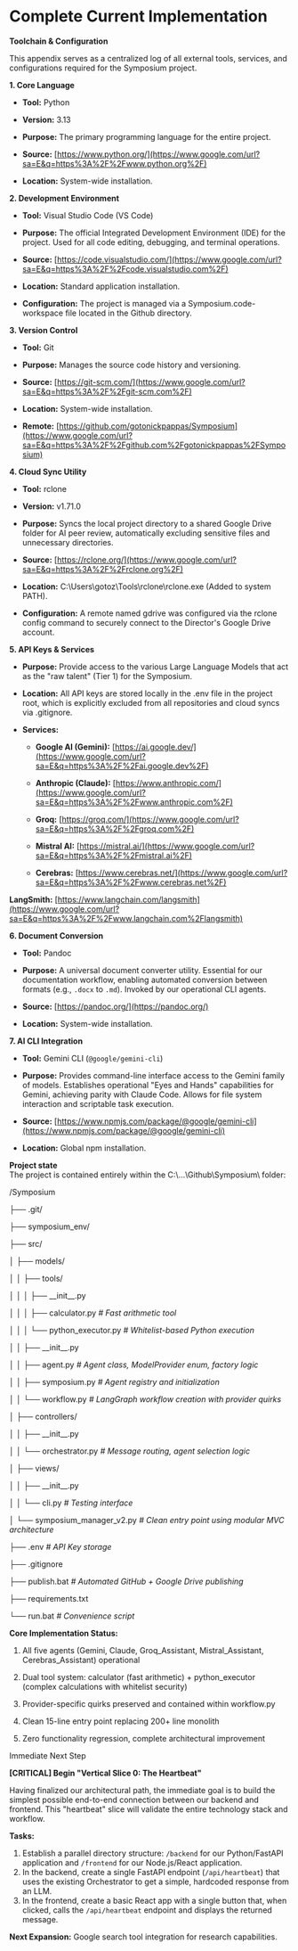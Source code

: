# Complete Current Implementation

**Toolchain & Configuration**

This appendix serves as a centralized log of all external tools,
services, and configurations required for the Symposium project.

**1. Core Language**

- **Tool:** Python

- **Version:** 3.13

- **Purpose:** The primary programming language for the entire project.

- **Source:**
  [https://www.python.org/](https://www.google.com/url?sa=E&q=https%3A%2F%2Fwww.python.org%2F)

- **Location:** System-wide installation.

**2. Development Environment**

- **Tool:** Visual Studio Code (VS Code)

- **Purpose:** The official Integrated Development Environment (IDE) for
  the project. Used for all code editing, debugging, and terminal
  operations.

- **Source:**
  [https://code.visualstudio.com/](https://www.google.com/url?sa=E&q=https%3A%2F%2Fcode.visualstudio.com%2F)

- **Location:** Standard application installation.

- **Configuration:** The project is managed via a
  Symposium.code-workspace file located in the Github directory.

**3. Version Control**

- **Tool:** Git

- **Purpose:** Manages the source code history and versioning.

- **Source:**
  [https://git-scm.com/](https://www.google.com/url?sa=E&q=https%3A%2F%2Fgit-scm.com%2F)

- **Location:** System-wide installation.

- **Remote:**
  [https://github.com/gotonickpappas/Symposium](https://www.google.com/url?sa=E&q=https%3A%2F%2Fgithub.com%2Fgotonickpappas%2FSymposium)

**4. Cloud Sync Utility**

- **Tool:** rclone

- **Version:** v1.71.0

- **Purpose:** Syncs the local project directory to a shared Google
  Drive folder for AI peer review, automatically excluding sensitive
  files and unnecessary directories.

- **Source:**
  [https://rclone.org/](https://www.google.com/url?sa=E&q=https%3A%2F%2Frclone.org%2F)

- **Location:** C:\\Users\\gotoz\\Tools\\rclone\\rclone.exe (Added to
  system PATH).

- **Configuration:** A remote named gdrive was configured via the rclone
  config command to securely connect to the Director\'s Google Drive
  account.

**5. API Keys & Services**

- **Purpose:** Provide access to the various Large Language Models that
  act as the \"raw talent\" (Tier 1) for the Symposium.

- **Location:** All API keys are stored locally in the .env file in the
  project root, which is explicitly excluded from all repositories and
  cloud syncs via .gitignore.

- **Services:**

  - **Google AI (Gemini):**
    [https://ai.google.dev/](https://www.google.com/url?sa=E&q=https%3A%2F%2Fai.google.dev%2F)

  - **Anthropic (Claude):**
    [https://www.anthropic.com/](https://www.google.com/url?sa=E&q=https%3A%2F%2Fwww.anthropic.com%2F)

  - **Groq:**
    [https://groq.com/](https://www.google.com/url?sa=E&q=https%3A%2F%2Fgroq.com%2F)

  - **Mistral AI:**
    [https://mistral.ai/](https://www.google.com/url?sa=E&q=https%3A%2F%2Fmistral.ai%2F)

  - **Cerebras:**
    [https://www.cerebras.net/](https://www.google.com/url?sa=E&q=https%3A%2F%2Fwww.cerebras.net%2F)

**LangSmith:**
[https://www.langchain.com/langsmith](https://www.google.com/url?sa=E&q=https%3A%2F%2Fwww.langchain.com%2Flangsmith)

**6. Document Conversion**

- **Tool:** Pandoc

- **Purpose:** A universal document converter utility. Essential for our documentation workflow, enabling automated conversion between formats (e.g., `.docx` to `.md`). Invoked by our operational CLI agents.

- **Source:** [https://pandoc.org/](https://pandoc.org/)

- **Location:** System-wide installation.

**7. AI CLI Integration**

- **Tool:** Gemini CLI (`@google/gemini-cli`)

- **Purpose:** Provides command-line interface access to the Gemini family of models. Establishes operational "Eyes and Hands" capabilities for Gemini, achieving parity with Claude Code. Allows for file system interaction and scriptable task execution.

- **Source:** [https://www.npmjs.com/package/@google/gemini-cli](https://www.npmjs.com/package/@google/gemini-cli)

- **Location:** Global npm installation.

**Project state**\
The project is contained entirely within the
C:\\\...\\Github\\Symposium\\ folder:

/Symposium

├── .git/

├── symposium_env/

├── src/

│ ├── models/

│ │ ├── tools/

│ │ │ ├── \_\_init\_\_.py

│ │ │ ├── calculator.py *\# Fast arithmetic tool*

│ │ │ └── python_executor.py *\# Whitelist-based Python execution*

│ │ ├── \_\_init\_\_.py

│ │ ├── agent.py *\# Agent class, ModelProvider enum, factory logic*

│ │ ├── symposium.py *\# Agent registry and initialization*

│ │ └── workflow.py *\# LangGraph workflow creation with provider
quirks*

│ ├── controllers/

│ │ ├── \_\_init\_\_.py

│ │ └── orchestrator.py *\# Message routing, agent selection logic*

│ ├── views/

│ │ ├── \_\_init\_\_.py

│ │ └── cli.py *\# Testing interface*

│ └── symposium_manager_v2.py *\# Clean entry point using modular MVC
architecture*

├── .env *\# API Key storage*

├── .gitignore

├── publish.bat *\# Automated GitHub + Google Drive publishing*

├── requirements.txt

└── run.bat *\# Convenience script*

**Core Implementation Status:**

1.  All five agents (Gemini, Claude, Groq_Assistant, Mistral_Assistant,
    Cerebras_Assistant) operational

2.  Dual tool system: calculator (fast arithmetic) + python_executor
    (complex calculations with whitelist security)

3.  Provider-specific quirks preserved and contained within workflow.py

4.  Clean 15-line entry point replacing 200+ line monolith

5.  Zero functionality regression, complete architectural improvement

Immediate Next Step

**[CRITICAL] Begin "Vertical Slice 0: The Heartbeat"**

Having finalized our architectural path, the immediate goal is to build the simplest possible end-to-end connection between our backend and frontend. This "heartbeat" slice will validate the entire technology stack and workflow.

**Tasks:**

1. Establish a parallel directory structure: `/backend` for our Python/FastAPI application and `/frontend` for our Node.js/React application.
2. In the backend, create a single FastAPI endpoint (`/api/heartbeat`) that uses the existing Orchestrator to get a simple, hardcoded response from an LLM.
3. In the frontend, create a basic React app with a single button that, when clicked, calls the `/api/heartbeat` endpoint and displays the returned message.

**Next Expansion:** Google search tool integration for research
capabilities.
